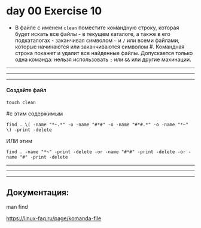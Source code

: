 # day 00 Exercise 10

 - В файле с именем `clean` поместите командную строку, которая будет искать все файлы - в текущем каталоге, а также в его подкаталогах - заканчивая символом `~` и `/` или всеми файлами, которые начинаются или заканчиваются символом #. Командная строка покажет и удалит все найденные файлы. Допускается только одна команда: нельзя использовать `;` или `&&` или другие махинации.

---
---
---

#### Создайте файл

    touch clean




#с этим содержимым

    find . \( -name "*~.*" -o -name "#*#" -o -name "#*#.*" -o -name "*~" \) -print -delete



ИЛИ этим

    find . -name "*~" -print -delete -or -name "#*#" -print -delete -or -name "#" -print -delete


---
---
---


## Документация:


man find

https://linux-faq.ru/page/komanda-file

